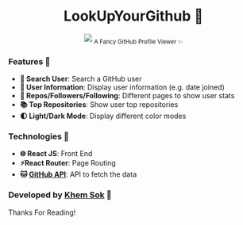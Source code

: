 <div align="center">
  <h1>LookUpYourGithub 👀</h1>
  <a href="https://lookupyourgithub.now.sh/" target="_blank"><img src="https://i.imgur.com/YiEGPsB.png" widt></a>
  <sub>A Fancy GitHub Profile Viewer ✨</sub>
</div>

### Features 🎨
- **🔎 Search User**: Search a GitHub user
- **🔢 User Information**: Display user information (e.g. date joined)
- **📃 Repos/Followers/Following**:  Different pages to show user stats
- **📚 Top Repositories**: Show user top repositories
- **🌓 Light/Dark Mode**: Display different color modes

### Technologies 🔨
 - **🌐 React JS**: Front End
 - **⚡React Router**: Page Routing
 - **🐱 [GitHub API](https://developer.github.com/v3/)**: API to fetch the data

### Developed by [Khem Sok](https://github.com/khemsok) 🧐

Thanks For Reading!
